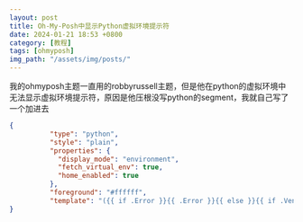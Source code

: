 ```yaml
---
layout: post
title: Oh-My-Posh中显示Python虚拟环境提示符
date: 2024-01-21 18:53 +0800
category: [教程]
tags: [ohmyposh]
img_path: "/assets/img/posts/"
---
```


我的ohmyposh主题一直用的robbyrussell主题，但是他在python的虚拟环境中无法显示虚拟环境提示符，原因是他压根没写python的segment，我就自己写了一个加进去

```json
{
          "type": "python",
          "style": "plain",
          "properties": {
            "display_mode": "environment",
            "fetch_virtual_env": true,
            "home_enabled": true
          },
          "foreground": "#ffffff",
          "template": "({{ if .Error }}{{ .Error }}{{ else }}{{ if .Venv }}{{ .Venv }}{{ end }}{{ end }}) "
}
```
